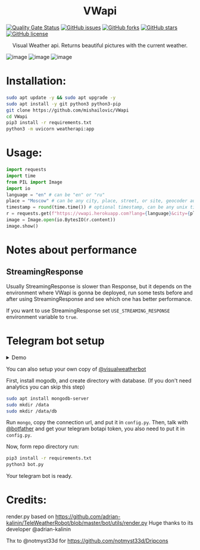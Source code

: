 <h1 align="center">VWapi</h1>

[![Quality Gate Status](https://sonarcloud.io/api/project_badges/measure?project=mishailovic_VWapi&metric=alert_status)](https://sonarcloud.io/dashboard?id=mishailovic_VWapi)
[![GitHub issues](https://img.shields.io/github/issues/mishailovic/VWapi)](https://github.com/mishailovic/VWapi/issues)
[![GitHub forks](https://img.shields.io/github/forks/mishailovic/VWapi)](https://github.com/mishailovic/VWapi/network)
[![GitHub stars](https://img.shields.io/github/stars/mishailovic/VWapi)](https://github.com/mishailovic/VWapi/stargazers)
[![GitHub license](https://img.shields.io/github/license/mishailovic/VWapi)](https://github.com/mishailovic/VWapi/blob/master/LICENSE)


<p align="center">Visual Weather api. Returns beautiful pictures with the current weather.
</p>

![image](https://vwapi.herokuapp.com?city=Москва)
![image](https://vwapi.herokuapp.com?city=Frankfurt)
![image](https://vwapi.herokuapp.com?city=Kyoto)

# Installation:

```bash
sudo apt update -y && sudo apt upgrade -y
sudo apt install -y git python3 python3-pip 
git clone https://github.com/mishailovic/VWapi
cd VWapi
pip3 install -r requirements.txt
python3 -m uvicorn weatherapi:app
```

# Usage:

```python
import requests
import time
from PIL import Image
import io
language = "en" # can be "en" or "ru"
place = "Moscow" # can be any city, place, street, or site, geocoder automatically selects location. 
timestamp = round(time.time()) # optional timestamp, can be any unix timestamp from now, to now + three days 
r = requests.get(f"https://vwapi.herokuapp.com?lang={language}&city={place}&timestamp={timestamp}")
image = Image.open(io.BytesIO(r.content))
image.show()
```

# Notes about performance
## StreamingResponse
Usually StreamingResponse is slower than Response, but it depends on the environment where VWapi is gonna be deployed, run some tests before and after using StreamingResponse and see which one has better performance.

If you want to use StreamingResponse set `USE_STREAMING_RESPONSE` environment variable to `true`.

# Telegram bot setup

<details>
  <summary>Demo</summary>
  
  ![screenshot](assets/Screenshot_20220416-103030_Nekogram_2.png)
  
  ![screenshot](assets/Screenshot_20220416-103056_Nekogram_2.png)
  
</details>

You can also setup your own copy of [@visualweatherbot](https://t.me/visualweatherbot)

First, install mogodb, and create directory with database. (If you don't need analytics you can skip this step)

```bash
sudo apt install mongodb-server
sudo mkdir /data
sudo mkdir /data/db
```
Run ```mongo```, copy the connection url, and put it in ```config.py```. Then, talk with [@botfather](https://t.me/botfather) and get your telegram botapi token, you also need to put it in ```config.py```. 

Now, form repo directory run: 
```bash
pip3 install -r requirements.txt
python3 bot.py
```
Your telegram bot is ready.

# Credits:
render.py based on https://github.com/adrian-kalinin/TeleWeatherRobot/blob/master/bot/utils/render.py 
Huge thanks to its developer @adrian-kalinin  

Thx to @notmyst33d for https://github.com/notmyst33d/Dripcons

